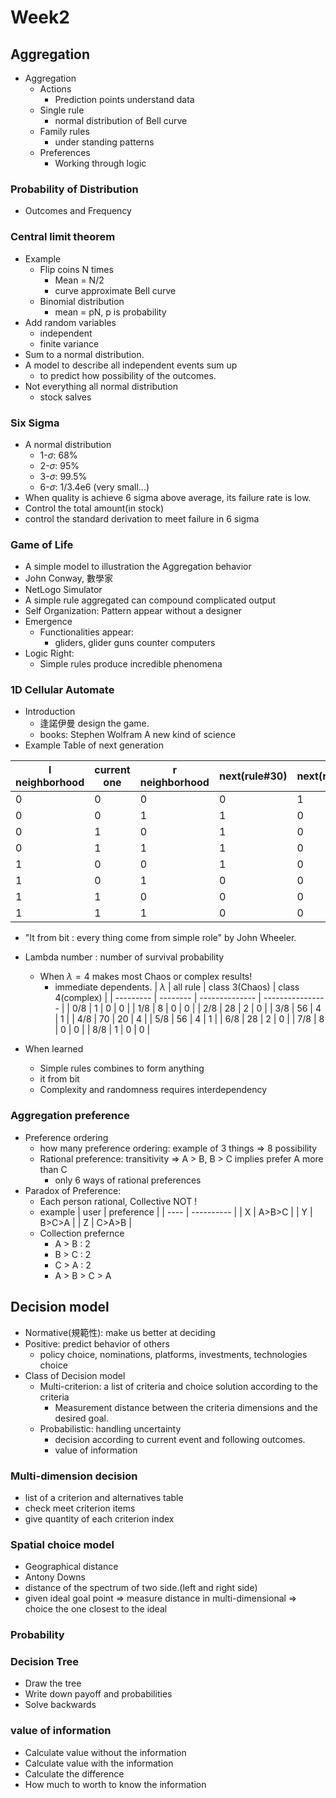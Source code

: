# Week2

## Aggregation

- Aggregation
  - Actions
    - Prediction points understand data
  - Single rule
    - normal distribution of Bell curve
  - Family rules
    - under standing patterns
  - Preferences
    - Working through logic

### Probability of Distribution

- Outcomes and Frequency
 
### Central limit theorem

- Example
  - Flip coins N times
    - Mean = N/2
    - curve approximate Bell curve
  - Binomial distribution
    - mean = pN, p is probability
- Add random variables
  - independent
  - finite variance
- Sum to a normal distribution.
- A model to describe all independent events sum up
  - to predict how possibility of the outcomes.
- Not everything all normal distribution
  - stock salves 

### Six Sigma

- A normal distribution
  - 1-$\sigma$: 68%
  - 2-$\sigma$: 95%
  - 3-$\sigma$: 99.5%
  - 6-$\sigma$: 1/3.4e6 (very small...)
- When quality is achieve 6 sigma above average, its failure rate is low.
- Control the total amount(in stock)
- control the standard derivation to meet failure in 6 sigma

### Game of Life

- A simple model to illustration the Aggregation behavior
- John Conway, 數學家
- NetLogo Simulator
- A simple rule aggregated can compound complicated output
- Self Organization: Pattern appear without a designer
- Emergence
  - Functionalities appear:
    - gliders, glider guns counter computers
- Logic Right:
  - Simple rules produce incredible phenomena

### 1D Cellular Automate

- Introduction 
  - 逢諾伊曼 design the game.
  - books: Stephen Wolfram A new kind of science
- Example Table of next generation 

| l neighborhood | current one | r neighborhood | next(rule#30) | next(rule#1) | next(rule#255) |
| -------------- | ----------- | -------------- | ------------- | ------------ | -------------- |
| 0              | 0           | 0              | 0             | 1            | 1              |
| 0              | 0           | 1              | 1             | 0            | 1              |
| 0              | 1           | 0              | 1             | 0            | 1              |
| 0              | 1           | 1              | 1             | 0            | 1              |
| 1              | 0           | 0              | 1             | 0            | 1              |
| 1              | 0           | 1              | 0             | 0            | 1              |
| 1              | 1           | 0              | 0             | 0            | 1              |
| 1              | 1           | 1              | 0             | 0            | 1              |

- "It from bit : every thing come from simple role" by John Wheeler.
- Lambda number : number of survival probability
  - When $\lambda = 4$ makes most Chaos or complex results!
    - immediate dependents.
  | $\lambda$ | all rule | class 3(Chaos) | class 4(complex) |
  | --------- | -------- | -------------- | ---------------- |
  | 0/8       | 1        | 0              | 0                |
  | 1/8       | 8        | 0              | 0                |
  | 2/8       | 28       | 2              | 0                |
  | 3/8       | 56       | 4              | 1                |
  | 4/8       | 70       | 20             | 4                |
  | 5/8       | 56       | 4              | 1                |
  | 6/8       | 28       | 2              | 0                |
  | 7/8       | 8        | 0              | 0                |
  | 8/8       | 1        | 0              | 0                |

- When learned
  - Simple rules combines to form anything
  - it from bit
  - Complexity and randomness requires interdependency

### Aggregation preference

- Preference ordering
  - how many preference ordering: example of 3 things => 8 possibility
  - Rational preference:  transitivity => A > B, B  > C implies prefer A more than C
    - only 6 ways of rational preferences
- Paradox of Preference:
  - Each person rational, Collective NOT !
  - example
  | user | preference |
  | ---- | ---------- |
  | X    | A>B>C      |
  | Y    | B>C>A      |
  | Z    | C>A>B      |
  - Collection prefernce
    - A > B : 2
    - B > C : 2
    - C > A : 2
    - A > B > C > A
  
## Decision model

- Normative(規範性): make us better at deciding 
- Positive: predict behavior of others
  - policy choice, nominations, platforms, investments, technologies choice
- Class of Decision model
  - Multi-criterion: a list of criteria and choice solution according to the criteria
    - Measurement distance between the criteria dimensions and the desired goal.
  - Probabilistic: handling uncertainty
    - decision according to current event and following outcomes.
    - value of information

### Multi-dimension decision 

- list of a criterion and alternatives table
- check meet criterion items
- give quantity of each criterion index

### Spatial choice model

- Geographical distance
- Antony Downs
- distance of the spectrum of two side.(left and right side)
- given ideal goal point => measure distance in multi-dimensional => choice the one closest to the ideal

### Probability 

### Decision Tree

- Draw the tree 
- Write down payoff and probabilities
- Solve backwards

### value of information

- Calculate value without the information
- Calculate value with the information
- Calculate the difference
- How much to worth to know the information